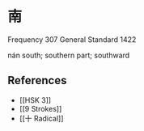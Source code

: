 # 南
Frequency 307
General Standard 1422

nán
south; southern part; southward

## References
- [[HSK 3]]
- [[9 Strokes]]
- [[十 Radical]]